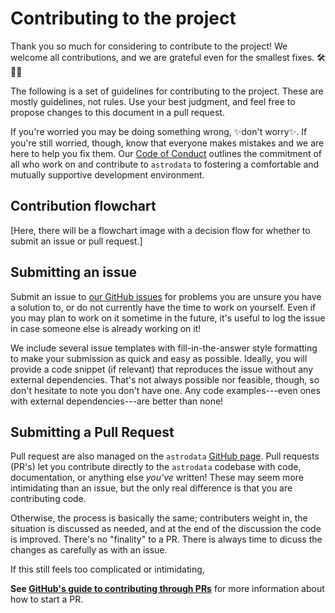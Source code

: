 
Contributing to the project
===========================

Thank you so much for considering to contribute to the project! We welcome all
contributions, and we are grateful even for the smallest fixes. 🛠️🔎👷

The following is a set of guidelines for contributing to the project. These are
mostly guidelines, not rules. Use your best judgment, and feel free to propose
changes to this document in a pull request.

If you're worried you may be doing something wrong, ✨don't worry✨. If you're still
worried, though, know that everyone makes mistakes and we are here to help you
fix them. Our [Code of Conduct](/CODE_OF_CONDUCT.md) outlines the commitment of
all who work on and contribute to `astrodata` to fostering a comfortable and
mutually supportive development environment.


## Contribution flowchart

[Here, there will be a flowchart image with a decision flow for whether to
submit an issue or pull request.]

## Submitting an issue

Submit an issue to [our GitHub
issues](https://github.com/GeminiDRSoftware/astrodata/issues) for problems you
are unsure you have a solution to, or do not currently have the time to work on
yourself. Even if you may plan to work on it sometime in the future, it's
useful to log the issue in case someone else is already working on it!

We include several issue templates with fill-in-the-answer style formatting to
make your submission as quick and easy as possible. Ideally, you will provide a
code snippet (if relevant) that reproduces the issue without any external
dependencies. That's not always possible nor feasible, though, so don't
hesitate to note you don't have one. Any code examples---even ones with
external dependencies---are better than none!

## Submitting a Pull Request

Pull request are also managed on the `astrodata` [GitHub
page](https://github.com/GeminiDRSoftware/astrodata/issues). Pull requests
(PR's) let you contribute directly to the `astrodata` codebase with code,
documentation, or anything else _you've_ written! These may seem more
intimidating than an issue, but the only real difference is that you are
contributing code.

Otherwise, the process is basically the same; contributers weight in, the situation is discussed as needed, and at the end of the discussion the code is improved. There's no "finality" to a PR. There is always time to dicuss the changes as carefully as with an issue.

If this still feels too complicated or intimidating,

**See [GitHub's guide to contributing through PRs](https://docs.github.com/en/pull-requests/collaborating-with-pull-requests/proposing-changes-to-your-work-with-pull-requests/creating-a-pull-request)** for more information about how to start a PR.
